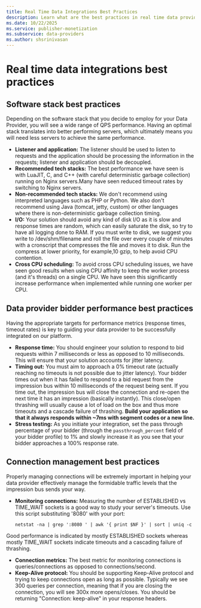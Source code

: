 ```yaml
---
title: Real Time Data Integrations Best Practices
description: Learn what are the best practices in real time data provider integrations, data provider bidder performance and Connection management. 
ms.date: 10/22/2025
ms.service: publisher-monetization
ms.subservice: data-providers
ms.author: shsrinivasan
---
```


# Real time data integrations best practices

## Software stack best practices

Depending on the software stack that you decide to employ for your Data Provider, you will see a wide range of QPS performance. Having an optimal stack translates into better performing servers, which ultimately means you will need less servers to achieve the same performance.

- **Listener and application:** The listener should be used to listen to requests and the application should be processing the information in the requests; listener and application should be decoupled.
- **Recommended tech stacks:** The best performance we have seen is with LuaJIT, C, and C++ (with careful deterministic garbage collection) running on Nginx servers.Many have seen reduced timeout rates by switching to Nginx servers.
- **Non-recommended tech stacks:** We don't recommend using interpreted languages such as PHP or Python. We also don't recommend using Java (tomcat, jetty, custom) or other languages where there is non-deterministic garbage collection timing.
- **I/O:** Your solution should avoid any kind of disk I/O as it is slow and response times are random, which can easily saturate the disk, so try to have all logging done to RAM. If you must write to disk, we suggest you write to /dev/shm/filename and roll the file over every couple of minutes with a cronscript that compresses the file and moves it to disk. Run the compress at lower priority, for example,10 gzip, to help avoid CPU contention.
- **Cross CPU scheduling:** To avoid cross CPU scheduling issues, we have seen good results when using CPU affinity to keep the worker process (and it's threads) on a single CPU. We have seen this significantly increase performance when implemented while running one worker per CPU.

## Data provider bidder performance best practices

Having the appropriate targets for performance metrics (response times, timeout rates) is key to guiding your data provider to be successfully integrated on our platform.

- **Response time:** You should engineer your solution to respond to bid requests within 7 milliseconds or less as opposed to 10 milliseconds. This will ensure that your solution accounts for jitter latency.
- **Timing out:** You must aim to approach a 0% timeout rate (actually reaching no timeouts is not possible due to jitter latency). Your bidder times out when it has failed to respond to a bid request from the impression bus within 10 milliseconds of the request being sent. If you time out, the impression bus will close the connection and re-open the next time it has an impression (basically instantly). This close/open thrashing will usually cause a lot of load on the box and thus more timeouts and a cascade failure of thrashing. **Build your application so that it always responds within ~7ms with segment codes or a new line.**
- **Stress testing:** As you initiate your integration, set the pass through percentage of your bidder (through the `passthrough_percent` field of your bidder profile) to 1% and slowly increase it as you see that your bidder approaches a 100% response rate.

## Connection management best practices

Properly managing connections will be extremely important in helping your data provider effectively manage the formidable traffic levels that the impression bus sends your way.

- **Monitoring connections:** Measuring the number of ESTABLISHED vs TIME_WAIT sockets is a good way to study your server's timeouts. Use this script substituting '8080' with your port:

  `netstat -na | grep ':8080 ' | awk '{ print $NF }' | sort | uniq -c`

Good performance is indicated by mostly ESTABLISHED sockets whereas mostly TIME_WAIT sockets indicate timeouts and a cascading failure of thrashing.

- **Connection metrics:** The best metric for monitoring connections is queries/connections as opposed to connections/second.
- **Keep-Alive protocol:** You should be supporting Keep-Alive protocol and trying to keep connections open as long as possible. Typically we see 300 queries per connection, meaning that if you are closing the connection, you will see 300x more opens/closes. You should be returning "Connection: keep-alive" in your response headers.
